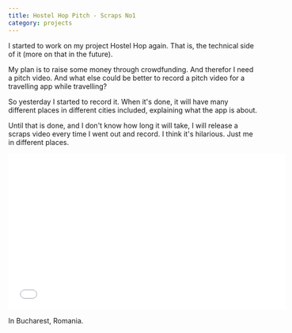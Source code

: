 ```yaml
---
title: Hostel Hop Pitch - Scraps No1
category: projects
---
```


I started to work on my project Hostel Hop again. That is, the technical side of
it (more on that in the future).

My plan is to raise some money through crowdfunding. And therefor I need a pitch
video.  And what else could be better to record a pitch video for a travelling
app while travelling?

So yesterday I started to record it. When it's done, it will have many different
places in different cities included, explaining what the app is about.

Until that is done, and I don't know how long it will take, I will release a
scraps video every time I went out and record. I think it's hilarious. Just me
in different places.

<iframe width="560" height="315" src="//www.youtube.com/embed/pOco_FVAsn4" frameborder="0" allowfullscreen></iframe>

In Bucharest, Romania.
